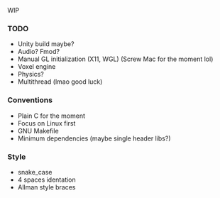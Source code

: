 WIP

### TODO
+ Unity build maybe?
+ Audio? Fmod?
+ Manual GL initialization (X11, WGL) (Screw Mac for the moment lol)
+ Voxel engine
+ Physics?
+ Multithread (lmao good luck)

### Conventions
+ Plain C for the moment
+ Focus on Linux first
+ GNU Makefile
+ Minimum dependencies (maybe single header libs?)

### Style
+ snake_case
+ 4 spaces identation
+ Allman style braces
